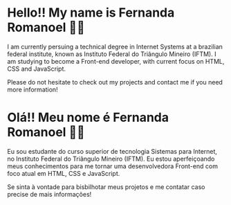 
# Hello!! My name is Fernanda Romanoel 🙋🏽
   I am currently persuing a technical degree in Internet Systems at a brazilian federal institute, known as Instituto Federal do Triângulo Mineiro (IFTM). I am studying to become a Front-end developer, with current focus on HTML, CSS and JavaScript.

   Please do not hesitate to check out my projects and contact me if you need more information!
   
# Olá!! Meu nome é Fernanda Romanoel 🙋🏽

   Eu sou estudante do curso superior de tecnologia Sistemas para Internet, no Instituto Federal do Triângulo Mineiro (IFTM). Eu estou aperfeiçoando meus conhecimentos para me tornar uma desenvolvedora Front-end com foco     atual em HTML, CSS e JavaScript.

  Se sinta à vontade para bisbilhotar meus projetos e me contatar caso precise de mais informações!



<!--
**fromanoel/fRomanoel** is a ✨ _special_ ✨ repository because its `README.md` (this file) appears on your GitHub profile.

Here are some ideas to get you started:

- 🔭 I’m currently working on ...
- 🌱 I’m currently learning ...
- 👯 I’m looking to collaborate on ...
- 🤔 I’m looking for help with ...
- 💬 Ask me about ...
- 📫 How to reach me: ...
- 😄 Pronouns: ...
- ⚡ Fun fact: ...
-->
